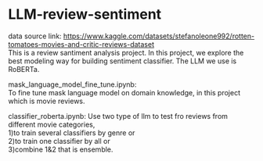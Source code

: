 # LLM-review-sentiment
data source link: https://www.kaggle.com/datasets/stefanoleone992/rotten-tomatoes-movies-and-critic-reviews-dataset       
This is a review santiment analysis project. In this project, we explore the best modeling way for building sentiment classifier. The LLM we use is RoBERTa.     

mask_language_model_fine_tune.ipynb:         
To fine tune mask language model on domain knowledge, in this project which is movie reviews.

classifier_roberta.ipynb:
Use two type of llm to test fro reviews from different movie categories,           
1)to train several classifiers by genre or                  
2)to train one classifier by all or       
3)combine 1&2 that is ensemble.
